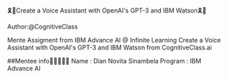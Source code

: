 🎗🎀Create a Voice Assistant with OpenAI's GPT-3 and IBM Watson🎗🎀

Author:@CognitiveClass

Mente Assigment from IBM Advance AI @ Infinite Learning Create a Voice Assistant with OpenAI's GPT-3 and IBM Watson  from CognitiveClass.ai

##Mentee info🌹🌹🌹🌹🌹
Name : Dian Novita Sinambela
Program : IBM Advance AI
